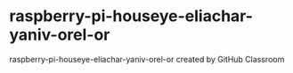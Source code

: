 # raspberry-pi-houseye-eliachar-yaniv-orel-or
raspberry-pi-houseye-eliachar-yaniv-orel-or created by GitHub Classroom
